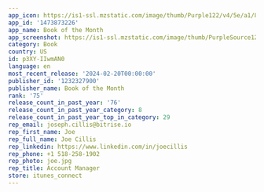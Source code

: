 ```yaml
---
app_icon: https://is1-ssl.mzstatic.com/image/thumb/Purple122/v4/5e/a1/87/5ea18767-2628-80ba-af83-0f31d81d7339/AppIcon-0-1x_U007emarketing-0-5-0-85-220.png/1024x1024bb.png
app_id: '1473873226'
app_name: Book of the Month
app_screenshot: https://is1-ssl.mzstatic.com/image/thumb/PurpleSource126/v4/42/4c/52/424c52a1-42a1-9c30-16ec-eecc2815e412/4394daf7-1027-4165-b5f2-bbbf48a662d6_iPhone_1.png/1284x2778bb.png
category: Book
country: US
id: p3XY-IIwmAN0
language: en
most_recent_release: '2024-02-20T00:00:00'
publisher_id: '1232327900'
publisher_name: Book of the Month
rank: '75'
release_count_in_past_year: '76'
release_count_in_past_year_category: 8
release_count_in_past_year_top_in_category: 29
rep_email: joseph.cillis@bitrise.io
rep_first_name: Joe
rep_full_name: Joe Cillis
rep_linkedin: https://www.linkedin.com/in/joecillis
rep_phone: +1 518-258-1902
rep_photo: joe.jpg
rep_title: Account Manager
store: itunes_connect
---
```

